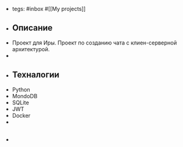 - tegs: #inbox #[[My projects]]
- ## Описание
- Проект для Иры. Проект по созданию чата с клиен-серверной архитектурой.
-
- ## Техналогии
- Python
- MondoDB
- SQLite
- JWT
- Docker
-
- ##